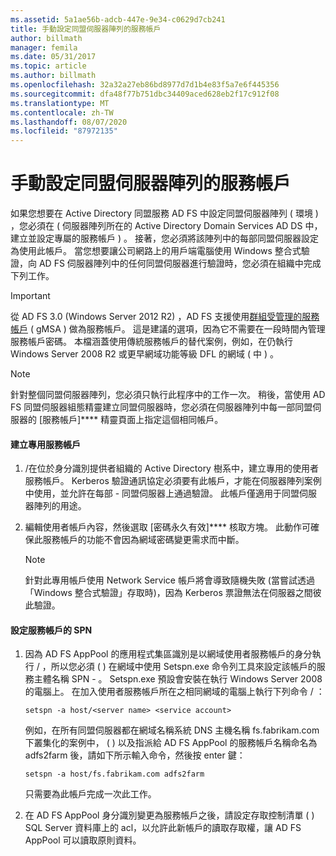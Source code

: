 ```yaml
---
ms.assetid: 5a1ae56b-adcb-447e-9e34-c0629d7cb241
title: 手動設定同盟伺服器陣列的服務帳戶
author: billmath
manager: femila
ms.date: 05/31/2017
ms.topic: article
ms.author: billmath
ms.openlocfilehash: 32a32a27eb86bd8977d7d1b4e83f5a7e6f445356
ms.sourcegitcommit: dfa48f77b751dbc34409aced628eb2f17c912f08
ms.translationtype: MT
ms.contentlocale: zh-TW
ms.lasthandoff: 08/07/2020
ms.locfileid: "87972135"
---
```

# <a name="manually-configure-a-service-account-for-a-federation-server-farm"></a>手動設定同盟伺服器陣列的服務帳戶

如果您想要在 Active Directory 同盟服務 AD FS 中設定同盟伺服器陣列 \( 環境 \) ，您必須在 \( 伺服器陣列所在的 Active Directory Domain Services AD DS 中，建立並設定專屬的服務帳戶 \) 。 接著，您必須將該陣列中的每部同盟伺服器設定為使用此帳戶。 當您想要讓公司網路上的用戶端電腦使用 Windows 整合式驗證，向 AD FS 伺服器陣列中的任何同盟伺服器進行驗證時，您必須在組織中完成下列工作。

> [!IMPORTANT]
> 從 AD FS 3.0 (Windows Server 2012 R2) ，AD FS 支援使用[群組受管理的服務帳戶](../../../security/group-managed-service-accounts/group-managed-service-accounts-overview.md) \( gMSA \) 做為服務帳戶。  這是建議的選項，因為它不需要在一段時間內管理服務帳戶密碼。  本檔涵蓋使用傳統服務帳戶的替代案例，例如，在仍執行 Windows Server 2008 R2 或更早網域功能等級 DFL 的網域 \( 中 \) 。

> [!NOTE]
> 針對整個同盟伺服器陣列，您必須只執行此程序中的工作一次。 稍後，當使用 AD FS 同盟伺服器組態精靈建立同盟伺服器時，您必須在伺服器陣列中每一部同盟伺服器的 [服務帳戶]**** 精靈頁面上指定這個相同帳戶。

#### <a name="create-a-dedicated-service-account"></a>建立專用服務帳戶

1.  \/在位於身分識別提供者組織的 Active Directory 樹系中，建立專用的使用者服務帳戶。 Kerberos 驗證通訊協定必須要有此帳戶，才能在伺服器陣列案例中使用，並允許在每部 \- 同盟伺服器上通過驗證。 此帳戶僅適用于同盟伺服器陣列的用途。

2.  編輯使用者帳戶內容，然後選取 [密碼永久有效]**** 核取方塊。 此動作可確保此服務帳戶的功能不會因為網域密碼變更需求而中斷。

    > [!NOTE]
    > 針對此專用帳戶使用 Network Service 帳戶將會導致隨機失敗 (當嘗試透過「Windows 整合式驗證」存取時)，因為 Kerberos 票證無法在伺服器之間彼此驗證。

#### <a name="to-set-the-spn-of-the-service-account"></a>設定服務帳戶的 SPN

1.  因為 AD FS AppPool 的應用程式集區識別是以網域使用者服務帳戶的身分執行 \/ ，所以您必須 \( \) 在網域中使用 Setspn.exe 命令列工具來設定該帳戶的服務主體名稱 SPN \- 。 Setspn.exe 預設會安裝在執行 Windows Server 2008 的電腦上。 在加入使用者服務帳戶所在之相同網域的電腦上執行下列命令 \/ ：

    ```
    setspn -a host/<server name> <service account>
    ```

    例如，在所有同盟伺服器都在網域名稱系統 DNS 主機名稱 fs.fabrikam.com 下叢集化的案例中， \( \) 以及指派給 AD FS AppPool 的服務帳戶名稱命名為 adfs2farm 後，請如下所示輸入命令，然後按 enter 鍵：

    ```
    setspn -a host/fs.fabrikam.com adfs2farm
    ```

    只需要為此帳戶完成一次此工作。

2.  在 AD FS AppPool 身分識別變更為服務帳戶之後，請設定存取控制清單 \( \) SQL Server 資料庫上的 acl，以允許此新帳戶的讀取存取權，讓 AD FS AppPool 可以讀取原則資料。

